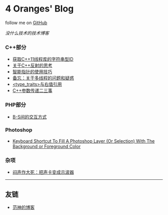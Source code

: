 # 4 Oranges' Blog
follow me on <a href="https://github.com/4Oranges/Blog">GitHub</a>

_没什么技术的技术博客_

### C++部分
- [获取C++11线程库的字符串型ID](/articles/001.md)  
- [关于C++反射的思考](/articles/002.md)  
- [智能指针的使用技巧](/articles/003.md)
- [备忘：关于多线程的问题和疑惑](/articles/004.md)
- [&lt;type_traits&gt;与右值引用](/articles/006.md)
- [C++参数传递二三事](/articles/009.md)

### PHP部分
- [B-S间的交互方式](/articles/005.md)

### Photoshop
- [Keyboard Shortcut To Fill A Photoshop Layer (Or Selection) With The Background or Foreground Color](/articles/007.md)

### 杂项
- [闷声作大死：把声卡变成示波器](/articles/008.md)

------

## 友链
- [范神的博客](http://fanzheng.org)
